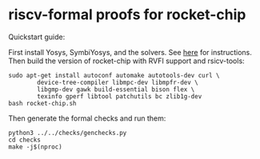 
riscv-formal proofs for rocket-chip
===================================

Quickstart guide:

First install Yosys, SymbiYosys, and the solvers. See
[here](http://symbiyosys.readthedocs.io/en/latest/quickstart.html#installing)
for instructions. Then build the version of rocket-chip with RVFI support and
rsicv-tools:

```
sudo apt-get install autoconf automake autotools-dev curl \
		device-tree-compiler libmpc-dev libmpfr-dev \
		libgmp-dev gawk build-essential bison flex \
		texinfo gperf libtool patchutils bc zlib1g-dev
bash rocket-chip.sh
```

Then generate the formal checks and run them:

```
python3 ../../checks/genchecks.py
cd checks
make -j$(nproc)
```

